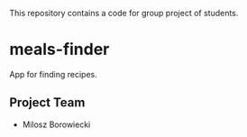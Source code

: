 This repository contains a code for group project of students.
# meals-finder
App for finding recipes.

## Project Team
- Milosz Borowiecki

